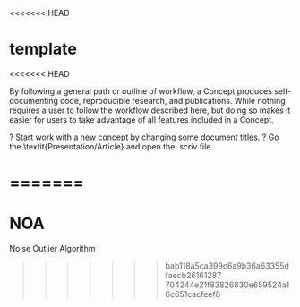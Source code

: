 <<<<<<< HEAD
# template
<<<<<<< HEAD

By following a general path or outline of workflow, a Concept produces self-documenting code, reproducible research, and publications. While nothing requires a user to follow the workflow described here, but doing so makes it easier for users to take advantage of all features included in a Concept.

? Start work with a new concept by changing some document titles.
? Go the \textit{Presentation/Article} and open the .scriv file.

=======
=======
# NOA
Noise Outlier Algorithm
>>>>>>> bab118a5ca399c6a9b36a63355dfaecb26161287
>>>>>>> 704244e21f83826830e659524a16c651cacfeef8
